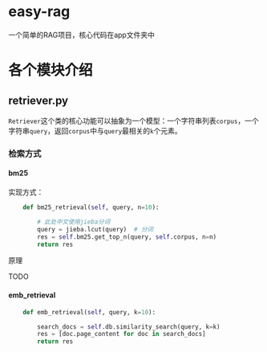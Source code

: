 # easy-rag
 一个简单的RAG项目，核心代码在app文件夹中

# 各个模块介绍

## retriever.py

`Retriever`这个类的核心功能可以抽象为一个模型：一个字符串列表`corpus`，一个字符串`query`，返回`corpus`中与`query`最相关的`k`个元素。

### 检索方式

#### bm25

实现方式：

```python
    def bm25_retrieval(self, query, n=10):

        # 此处中文使用jieba分词
        query = jieba.lcut(query)  # 分词
        res = self.bm25.get_top_n(query, self.corpus, n=n)
        return res
```

原理

TODO



#### emb_retrieval

```python
    def emb_retrieval(self, query, k=10):

        search_docs = self.db.similarity_search(query, k=k)
        res = [doc.page_content for doc in search_docs]
        return res
```


